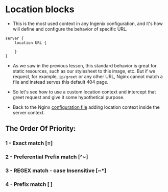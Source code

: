 # Location blocks

- This is the most used context in any Ingenix configuration, and it's how will define and configure the behavior of specific URL.

```
server {
    location URL {

    }
}
```

- As we saw in the previous lesson, this standard behavior is great for static resources, such as our stylesheet to this image, etc. But if we request, for example, `ip/greet` or any other URL, Nginx cannot match a file and instead serves this default 404 page.

- So let's see how to use a custom location context and intercept that greet request and give it some hypothetical purpose.

- Back to the Nginx [configuration file](../Code/02%2BLocation%2BBlocks.conf) adding location context inside the server context.


## The Order Of Priority:
###   1 - Exact match [=]
###   2 - Preferential Prefix match [^~]
###   3 - REGEX match - case Insensitive [~*]
###   4 - Prefix match [ ]